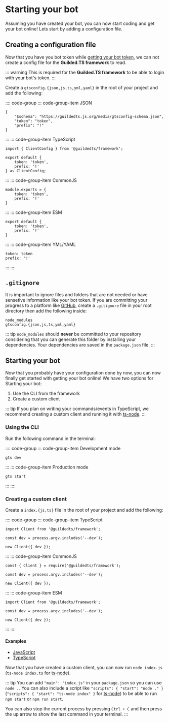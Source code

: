 # Starting your bot

Assuming you have created your bot, you can now start coding and get your bot online! Lets start by adding a configuration file.

## Creating a configuration file

Now that you have you bot token while [getting your bot token](//getting-started/setting-up-a-bot.html#getting-your-bot-token), we can not create a config file for the **Guilded.TS framework** to read.

::: warning
This is required for the **Guilded.TS framework** to be able to login with your bot's token.
:::

Create a `gtsconfig.{json,js,ts,yml,yaml}` in the root of your project and add the following:

:::: code-group
::: code-group-item JSON

```json{1-4}
{
    "$schema": "https://guildedts.js.org/media/gtsconfig-schema.json",
    "token": "token",
    "prefix": "!"
}
```

:::
::: code-group-item TypeScript

```ts{1,3-6}
import { ClientConfig } from '@guildedts/framework';

export default {
    token: 'token',
    prefix: '!'
} as ClientConfig;
```

:::
::: code-group-item CommonJS

```js{1-4}
module.exports = {
    token: 'token',
    prefix: '!'
}
```

:::
::: code-group-item ESM

```js{1-4}
export default {
    token: 'token',
    prefix: '!'
}
```

:::
::: code-group-item YML/YAML

```yaml{1-2}
token: token
prefix: '!'
```

:::
::::

## `.gitignore`

It is important to ignore files and folders that are not needed or have sensetive information like your bot token. If you are committing your progress to a platform like [GitHub](https://github.com), create a `.gitignore` file in your root directory then add the following inside:

```{1-2}
node_modules
gtsconfig.{json,js,ts,yml,yaml}
```

::: tip
`node_modules` should **never** be committed to your repository considering that you can generate this folder by installing your dependencies. Your dependencies are saved in the `package.json` file.
:::

## Starting your bot

Now that you probably have your configuration done by now, you can now finally get started with getting your bot online! We have two options for Starting your bot:

1. Use the CLI from the framework
2. Create a custom client

::: tip
If you plan on writing your commands/events in TypeScript, we recommend creating a custom client and running it with [ts-node](https://npmjs.org/ts-node).
:::

### Using the CLI

Run the following command in the terminal:

:::: code-group
::: code-group-item Development mode

```sh{1}
gts dev
```

:::
::: code-group-item Production mode

```sh{1}
gts start
```

:::
::::

### Creating a custom client

Create a `index.{js,ts}` file in the root of your project and add the following:

:::: code-group
::: code-group-item TypeScript

```ts{1,3,5}
import Client from '@guildedts/framework';

const dev = process.argv.includes('--dev');

new Client({ dev });
```

:::
::: code-group-item CommonJS

```js{1,3,5}
const { Client } = require('@guildedts/framework');

const dev = process.argv.includes('--dev');

new Client({ dev });
```

:::
::: code-group-item ESM

```js{1,3,5}
import Client from '@guildedts/framework';

const dev = process.argv.includes('--dev');

new Client({ dev });
```

:::
::::

#### Examples

-   [JavaScript](https://github.com/guildedts/guide/tree/main/examples/javascript/index.js)
-   [TypeScript](https://github.com/guildedts/guide/tree/main/examples/typescript/index.ts)

Now that you have created a custom client, you can now run `node index.js` (`ts-node index.ts` for [ts-node](https://npmjs.org/ts-node)).

::: tip
You can add `"main": "index.js"` in your `package.json` so you can use `node .`. You can also include a script like `"scripts": { "start": "node ." }` (`"scripts": { "start": "ts-node index" }` for [ts-node](https://npmjs.org/ts-node)) to be able to run `npm start` or `npm run start`.

You can also stop the current process by pressing `Ctrl + C` and then press the up arrow to show the last command in your terminal.
:::
